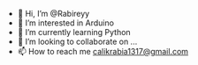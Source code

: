 - 👋 Hi, I’m @Rabireyy
- 👀 I’m interested in Arduino
- 🌱 I’m currently learning Python
- 💞️ I’m looking to collaborate on ...
- 📫 How to reach me  calikrabia1317@gmail.com

<!---
Rabireyy/Rabireyy is a ✨ special ✨ repository because its `README.md` (this file) appears on your GitHub profile.
You can click the Preview link to take a look at your changes.
--->
